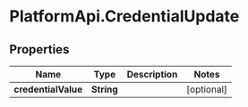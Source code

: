 # PlatformApi.CredentialUpdate

## Properties

| Name                | Type       | Description | Notes      |
| ------------------- | ---------- | ----------- | ---------- |
| **credentialValue** | **String** |             | [optional] |
